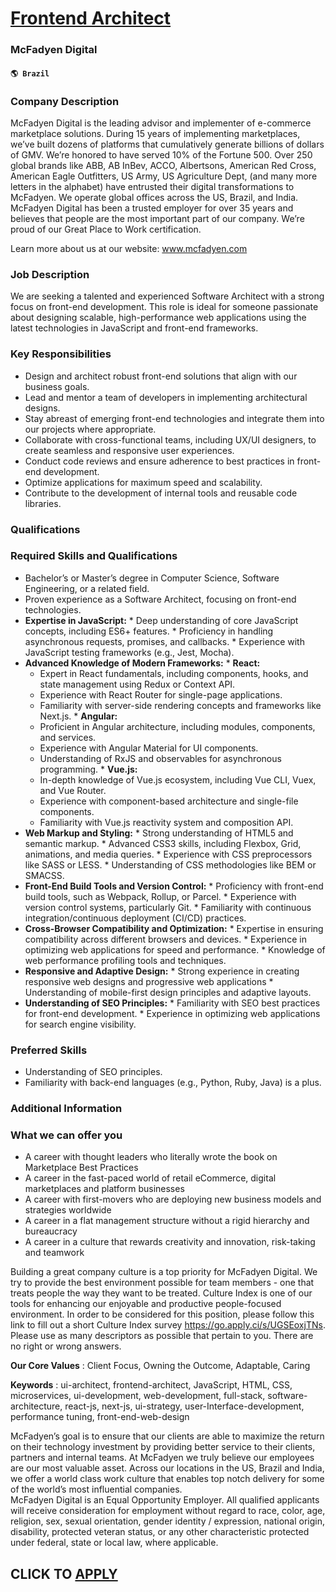 # [Frontend Architect](https://www.remotewlb.com/apply/frontend-architect-69933)  
### McFadyen Digital  
#### `🌎 Brazil`  

### Company Description

McFadyen Digital is the leading advisor and implementer of e-commerce marketplace solutions. During 15 years of implementing marketplaces, we’ve built dozens of platforms that cumulatively generate billions of dollars of GMV. We’re honored to have served 10% of the Fortune 500. Over 250 global brands like ABB, AB InBev, ACCO, Albertsons, American Red Cross, American Eagle Outfitters, US Army, US Agriculture Dept, (and many more letters in the alphabet) have entrusted their digital transformations to McFadyen. We operate global offices across the US, Brazil, and India. McFadyen Digital has been a trusted employer for over 35 years and believes that people are the most important part of our company. We’re proud of our Great Place to Work certification.

Learn more about us at our website: www.mcfadyen.com

### Job Description

We are seeking a talented and experienced Software Architect with a strong focus on front-end development. This role is ideal for someone passionate about designing scalable, high-performance web applications using the latest technologies in JavaScript and front-end frameworks.

### Key Responsibilities

  * Design and architect robust front-end solutions that align with our business goals.
  * Lead and mentor a team of developers in implementing architectural designs.
  * Stay abreast of emerging front-end technologies and integrate them into our projects where appropriate.
  * Collaborate with cross-functional teams, including UX/UI designers, to create seamless and responsive user experiences.
  * Conduct code reviews and ensure adherence to best practices in front-end development.
  * Optimize applications for maximum speed and scalability.
  * Contribute to the development of internal tools and reusable code libraries.

### Qualifications

### Required Skills and Qualifications

  * Bachelor’s or Master’s degree in Computer Science, Software Engineering, or a related field.
  * Proven experience as a Software Architect, focusing on front-end technologies.
  *  **Expertise in JavaScript:**
    * Deep understanding of core JavaScript concepts, including ES6+ features.
    * Proficiency in handling asynchronous requests, promises, and callbacks.
    * Experience with JavaScript testing frameworks (e.g., Jest, Mocha).
  *  **Advanced Knowledge of Modern Frameworks:**
    *  **React:**
      * Expert in React fundamentals, including components, hooks, and state management using Redux or Context API.
      * Experience with React Router for single-page applications.
      * Familiarity with server-side rendering concepts and frameworks like Next.js.
    *  **Angular:**
      * Proficient in Angular architecture, including modules, components, and services.
      * Experience with Angular Material for UI components.
      * Understanding of RxJS and observables for asynchronous programming.
    *  **Vue.js:**
      * In-depth knowledge of Vue.js ecosystem, including Vue CLI, Vuex, and Vue Router.
      * Experience with component-based architecture and single-file components.
      * Familiarity with Vue.js reactivity system and composition API.
  *  **Web Markup and Styling:**
    * Strong understanding of HTML5 and semantic markup.
    * Advanced CSS3 skills, including Flexbox, Grid, animations, and media queries.
    * Experience with CSS preprocessors like SASS or LESS.
    * Understanding of CSS methodologies like BEM or SMACSS.
  *  **Front-End Build Tools and Version Control:**
    * Proficiency with front-end build tools, such as Webpack, Rollup, or Parcel.
    * Experience with version control systems, particularly Git.
    * Familiarity with continuous integration/continuous deployment (CI/CD) practices.
  *  **Cross-Browser Compatibility and Optimization:**
    * Expertise in ensuring compatibility across different browsers and devices.
    * Experience in optimizing web applications for speed and performance.
    * Knowledge of web performance profiling tools and techniques.
  *  **Responsive and Adaptive Design:**
    * Strong experience in creating responsive web designs and progressive web applications
    * Understanding of mobile-first design principles and adaptive layouts.
  *  **Understanding of SEO Principles:**
    * Familiarity with SEO best practices for front-end development.
    * Experience in optimizing web applications for search engine visibility.

### Preferred Skills

  * Understanding of SEO principles.
  * Familiarity with back-end languages (e.g., Python, Ruby, Java) is a plus.

### Additional Information

### What we can offer you

  * A career with thought leaders who literally wrote the book on Marketplace Best Practices
  * A career in the fast-paced world of retail eCommerce, digital marketplaces and platform businesses
  * A career with first-movers who are deploying new business models and strategies worldwide
  * A career in a flat management structure without a rigid hierarchy and bureaucracy
  * A career in a culture that rewards creativity and innovation, risk-taking and teamwork

Building a great company culture is a top priority for McFadyen Digital. We try to provide the best environment possible for team members - one that treats people the way they want to be treated. Culture Index is one of our tools for enhancing our enjoyable and productive people-focused environment. In order to be considered for this position, please follow this link to fill out a short Culture Index survey https://go.apply.ci/s/UGSEoxjTNs. Please use as many descriptors as possible that pertain to you. There are no right or wrong answers.

**Our Core Values** : Client Focus, Owning the Outcome, Adaptable, Caring

 **Keywords** : ui-architect, frontend-architect, JavaScript, HTML, CSS, microservices, ui-development, web-development, full-stack, software-architecture, react-js, next-js, ui-strategy, user-Interface-development, performance tuning, front-end-web-design

McFadyen’s goal is to ensure that our clients are able to maximize the return on their technology investment by providing better service to their clients, partners and internal teams. At McFadyen we truly believe our employees are our most valuable asset. Across our locations in the US, Brazil and India, we offer a world class work culture that enables top notch delivery for some of the world’s most influential companies.  
McFadyen Digital is an Equal Opportunity Employer. All qualified applicants will receive consideration for employment without regard to race, color, age, religion, sex, sexual orientation, gender identity / expression, national origin, disability, protected veteran status, or any other characteristic protected under federal, state or local law, where applicable.

  
## CLICK TO [APPLY](https://www.remotewlb.com/apply/frontend-architect-69933)

